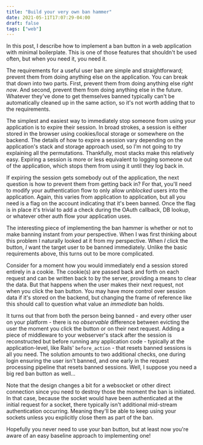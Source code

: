```yaml
---
title: "Build your very own ban hammer"
date: 2021-05-11T17:07:29-04:00
draft: false
tags: ["web"]
---
```


In this post, I describe how to implement a ban button in a web application with minimal boilerplate.
This is one of those features that shouldn't be used often, but when you need it, you need it.

The requirements for a useful user ban are simple and straightforward; prevent them from doing anything else on the application.
You can break that down into two parts.
First, prevent them from doing anything else _right now_.
And second, prevent them from doing anything else in the future.
Whatever they've done to get themselves banned typically can't be automatically cleaned up in the same action, so it's not worth adding that to the requirements.

The simplest and easiest way to immediately stop someone from using your application is to expire their session.
In broad strokes, a session is either stored in the browser using cookies/local storage or somewhere on the backend.
The details of how to expire a session vary depending on the application's stack and storage approach used, so I'm not going to try explaining all the permutations.
Thankfully, most stacks make this relatively easy.
Expiring a session is more or less equivalent to logging someone out of the application, which stops them from using it until they log back in.

If expiring the session gets somebody out of the application, the next question is how to prevent them from getting back in?
For that, you'll need to modify your authentication flow to only allow _unblocked_ users into the application.
Again, this varies from application to application, but all you need is a flag on the account indicating that it's been banned.
Once the flag is in place it's trivial to add a check during the OAuth callback, DB lookup, or whatever other auth flow your application uses.

The interesting piece of implementing the ban hammer is whether or not to make banning instant from _your_ perspective.
When I was first thinking about this problem I naturally looked at it from my perspective.
When _I_ click the button, _I_ want the target user to be banned immediately.
Unlike the basic requirements above, this turns out to be more complicated.

Consider for a moment how you would immediately end a session stored entirely in a cookie.
The cookie(s) are passed back and forth on each request and can be written back to by the server, providing a means to clear the data.
But that happens when the user makes their next request, not when you click the ban button.
You may have more control over session data if it's stored on the backend, but changing the frame of reference like this should call to question what value an _immediate_ ban holds.

It turns out that from both the person being banned - and every other user on your platform - there is no _observable_ difference between evicting the user the moment you click the button or on their next request.
Adding a piece of middleware to your webserver's stack after the session is reconstructed but before running any application code - typically at the application-level, like Rails' `before_action` - that resets banned sessions is all you need.
The solution amounts to two additional checks, one during login ensuring the user isn't banned, and one early in the request processing pipeline that resets banned sessions.
Well, I suppose you need a big red ban button as well...

Note that the design changes a bit for a websocket or other direct connection since you need to destroy those the moment the ban is initiated.
In that case, because the socket would have been authenticated at the initial request for a socket, there typically isn't additional mid-stream authentication occurring.
Meaning they'll be able to keep using your sockets unless you explicitly close them as part of the ban.

Hopefully you never need to use your ban button, but at least now you're aware of an easy baseline approach to implementing one!
